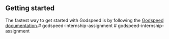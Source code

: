 ## Getting started


The fastest way to get started with Godspeed is by following the [Godspeed documentation](https://docs.mindgrep.com/).# godspeed-internship-assignment
#   g o d s p e e d - i n t e r n s h i p - a s s i g n m e n t  
 